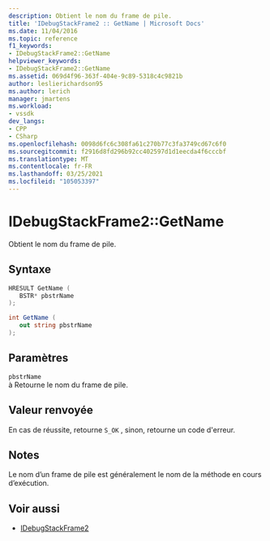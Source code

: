 ```yaml
---
description: Obtient le nom du frame de pile.
title: 'IDebugStackFrame2 :: GetName | Microsoft Docs'
ms.date: 11/04/2016
ms.topic: reference
f1_keywords:
- IDebugStackFrame2::GetName
helpviewer_keywords:
- IDebugStackFrame2::GetName
ms.assetid: 069d4f96-363f-404e-9c89-5318c4c9821b
author: leslierichardson95
ms.author: lerich
manager: jmartens
ms.workload:
- vssdk
dev_langs:
- CPP
- CSharp
ms.openlocfilehash: 0098d6fc6c308fa61c270b77c3fa3749cd67c6f0
ms.sourcegitcommit: f2916d8fd296b92cc402597d1d1eecda4f6cccbf
ms.translationtype: MT
ms.contentlocale: fr-FR
ms.lasthandoff: 03/25/2021
ms.locfileid: "105053397"
---
```

# <a name="idebugstackframe2getname"></a>IDebugStackFrame2::GetName
Obtient le nom du frame de pile.

## <a name="syntax"></a>Syntaxe

```cpp
HRESULT GetName ( 
   BSTR* pbstrName
);
```

```csharp
int GetName ( 
   out string pbstrName
);
```

## <a name="parameters"></a>Paramètres
`pbstrName`\
à Retourne le nom du frame de pile.

## <a name="return-value"></a>Valeur renvoyée
 En cas de réussite, retourne `S_OK` , sinon, retourne un code d'erreur.

## <a name="remarks"></a>Notes
 Le nom d’un frame de pile est généralement le nom de la méthode en cours d’exécution.

## <a name="see-also"></a>Voir aussi
- [IDebugStackFrame2](../../../extensibility/debugger/reference/idebugstackframe2.md)
